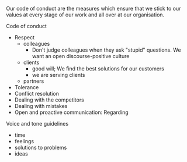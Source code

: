Our code of conduct are the measures which ensure that we stick to our values
at every stage of our work and all over at our organisation.


Code of conduct

- Respect
  - colleagues
    - Don't judge colleagues when they ask "stupid" questions. We want an open discourse-positive culture
  - clients
    - good will; We find the best solutions for our customers
    - we are serving clients
  - partners
- Tolerance
- Conflict resolution
- Dealing with the competitors
- Dealing with mistakes
- Open and proactive communication: Regarding

Voice and tone guidelines
- time
- feelings
- solutions to problems
- ideas
